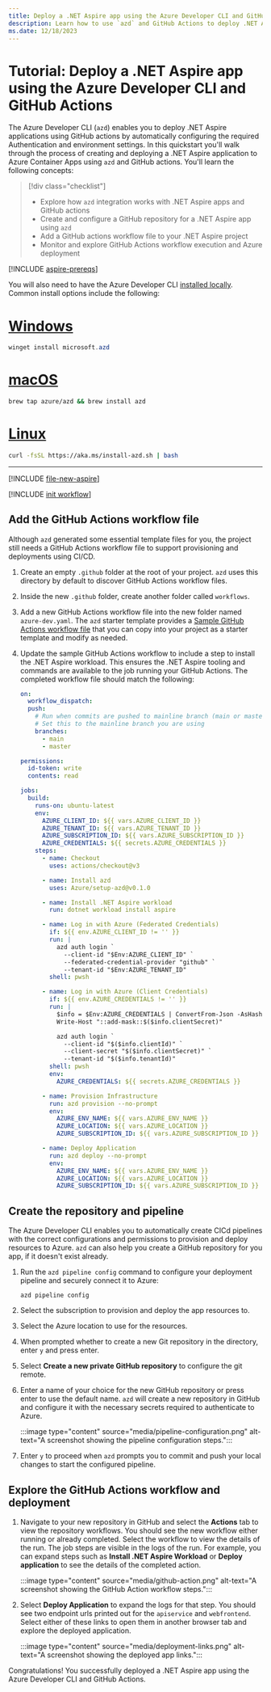 ```yaml
---
title: Deploy a .NET Aspire app using the Azure Developer CLI and GitHub Actions
description: Learn how to use `azd` and GitHub Actions to deploy .NET Aspire apps.
ms.date: 12/18/2023
---
```


# Tutorial: Deploy a .NET Aspire app using the Azure Developer CLI and GitHub Actions

The Azure Developer CLI (`azd`) enables you to deploy .NET Aspire applications using GitHub actions by automatically configuring the required Authentication and environment settings.  In this quickstart you'll walk through the process of creating and deploying a .NET Aspire application to Azure Container Apps using `azd` and GitHub actions. You'll learn the following concepts:

> [!div class="checklist"]
>
> - Explore how `azd` integration works with .NET Aspire apps and GitHub actions
> - Create and configure a GitHub repository for a .NET Aspire app using `azd`
> - Add a GitHub actions workflow file to your .NET Aspire project
> - Monitor and explore GitHub Actions workflow execution and Azure deployment

[!INCLUDE [aspire-prereqs](../../includes/aspire-prereqs.md)]

You will also need to have the Azure Developer CLI [installed locally](/azure/developer/azure-developer-cli/install-azd). Common install options include the following:

# [Windows](#tab/windows)

```powershell
winget install microsoft.azd
```

# [macOS](#tab/macos)

```bash
brew tap azure/azd && brew install azd
```

# [Linux](#tab/linux)

```bash
curl -fsSL https://aka.ms/install-azd.sh | bash
```

---

[!INCLUDE [file-new-aspire](../../includes/file-new-aspire.md)]

[!INCLUDE [init workflow](includes/init-workflow.md)]

## Add the GitHub Actions workflow file

Although `azd` generated some essential template files for you, the project still needs a GitHub Actions workflow file to support provisioning and deployments using CI/CD.

1. Create an empty `.github` folder at the root of your project. `azd` uses this directory by default to discover GitHub Actions workflow files.

1. Inside the new `.github` folder, create another folder called `workflows`.

1. Add a new GitHub Actions workflow file into the new folder named `azure-dev.yaml`. The `azd` starter template provides a [Sample GitHub Actions workflow file](https://github.com/Azure-Samples/azd-starter-bicep/blob/main/.github/workflows/azure-dev.yml) that you can copy into your project as a starter template and modify as needed.

1. Update the sample GitHub Actions workflow to include a step to install the .NET Aspire workload. This ensures the .NET Aspire tooling and commands are available to the job running your GitHub Actions. The completed workflow file should match the following:
    
    ```yml
    on:
      workflow_dispatch:
      push:
        # Run when commits are pushed to mainline branch (main or master)
        # Set this to the mainline branch you are using
        branches:
          - main
          - master
    
    permissions:
      id-token: write
      contents: read
    
    jobs:
      build:
        runs-on: ubuntu-latest
        env:
          AZURE_CLIENT_ID: ${{ vars.AZURE_CLIENT_ID }}
          AZURE_TENANT_ID: ${{ vars.AZURE_TENANT_ID }}
          AZURE_SUBSCRIPTION_ID: ${{ vars.AZURE_SUBSCRIPTION_ID }}
          AZURE_CREDENTIALS: ${{ secrets.AZURE_CREDENTIALS }}
        steps:
          - name: Checkout
            uses: actions/checkout@v3
    
          - name: Install azd
            uses: Azure/setup-azd@v0.1.0
    
          - name: Install .NET Aspire workload
            run: dotnet workload install aspire
    
          - name: Log in with Azure (Federated Credentials)
            if: ${{ env.AZURE_CLIENT_ID != '' }}
            run: |
              azd auth login `
                --client-id "$Env:AZURE_CLIENT_ID" `
                --federated-credential-provider "github" `
                --tenant-id "$Env:AZURE_TENANT_ID"
            shell: pwsh
    
          - name: Log in with Azure (Client Credentials)
            if: ${{ env.AZURE_CREDENTIALS != '' }}
            run: |
              $info = $Env:AZURE_CREDENTIALS | ConvertFrom-Json -AsHashtable;
              Write-Host "::add-mask::$($info.clientSecret)"
    
              azd auth login `
                --client-id "$($info.clientId)" `
                --client-secret "$($info.clientSecret)" `
                --tenant-id "$($info.tenantId)"
            shell: pwsh
            env:
              AZURE_CREDENTIALS: ${{ secrets.AZURE_CREDENTIALS }}
    
          - name: Provision Infrastructure
            run: azd provision --no-prompt
            env:
              AZURE_ENV_NAME: ${{ vars.AZURE_ENV_NAME }}
              AZURE_LOCATION: ${{ vars.AZURE_LOCATION }}
              AZURE_SUBSCRIPTION_ID: ${{ vars.AZURE_SUBSCRIPTION_ID }}
    
          - name: Deploy Application
            run: azd deploy --no-prompt
            env:
              AZURE_ENV_NAME: ${{ vars.AZURE_ENV_NAME }}
              AZURE_LOCATION: ${{ vars.AZURE_LOCATION }}
              AZURE_SUBSCRIPTION_ID: ${{ vars.AZURE_SUBSCRIPTION_ID }}
    
    ```

## Create the repository and pipeline

The Azure Developer CLI enables you to automatically create CICd pipelines with the correct configurations and permissions to provision and deploy resources to Azure. `azd` can also help you create a GitHub repository for you app, if it doesn't exist already.

1. Run the `azd pipeline config` command to configure your deployment pipeline and securely connect it to Azure:

    ```azdeveloper
    azd pipeline config
    ```

1. Select the subscription to provision and deploy the app resources to.

1. Select the Azure location to use for the resources.

1. When prompted whether to create a new Git repository in the directory, enter `y` and press enter.

1. Select **Create a new private GitHub repository** to configure the git remote.

1. Enter a name of your choice for the new GitHub repository or press enter to use the default name. `azd` will create a new repository in GitHub and configure it with the necessary secrets required to authenticate to Azure.

    :::image type="content" source="media/pipeline-configuration.png" alt-text="A screenshot showing the pipeline configuration steps.":::

1. Enter `y` to proceed when `azd` prompts you to commit and push your local changes to start the configured pipeline.

## Explore the GitHub Actions workflow and deployment

1. Navigate to your new repository in GitHub and select the **Actions** tab to view the repository workflows. You should see the new workflow either running or already completed. Select the workflow to view the details of the run. The job steps are visible in the logs of the run. For example, you can expand steps such as **Install .NET Aspire Workload** or **Deploy application** to see the details of the completed action.

    :::image type="content" source="media/github-action.png" alt-text="A screenshot showing the GitHub Action workflow steps.":::

1. Select **Deploy Application** to expand the logs for that step. You should see two endpoint urls printed out for the `apiservice` and `webfrontend`. Select either of these links to open them in another browser tab and explore the deployed application.

    :::image type="content" source="media/deployment-links.png" alt-text="A screenshot showing the deployed app links.":::

Congratulations! You successfully deployed a .NET Aspire app using the Azure Developer CLI and GitHub Actions.
